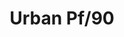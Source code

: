 ---
title: Urban Pf/90
image_primary: img/URBAN_90_Plafon_.jpg
description: "The%20Urban%20collection%20is%20part%20of%20the%20BOVER%20product%20line%20usually%20used%20in%20the%20Contract/Hospitality%20sector%20but%20also%20created%20for%20the%20Residential%20market.%20The%20metallic%20ring%20which%20holds%20the%20bottom%20of%20the%20structure%2C%20functions%20as%20well%20as%20a%20decorative%20element%20of%20the%20large%20light%20diffuser.%20The%20light%20emitted%20by%20this%20lamp%2C%20as%20the%20major%20part%20of%20BOVER%20luminaires%2C%20is%20warm%20and%20cozy.%0A%0A"
designer: Joana Bover
image_thumb: img/URBAN_120_Plafon_1x11.jpg
href: https://www.bover.es/en/lamp/urban-90-plafon/
tags: 
  - bover
  - Indoor
  - Ceiling
  - Pendant
  - indoor-lamps
category: indoor-lamps
subtitle: 
manufacturer: Bover
slug: /manufacturers/bover/indoor-lamps/joana-bover-urban-pf-90
---
